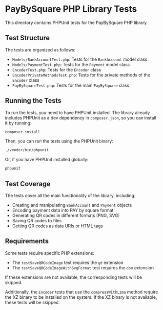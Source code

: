 # PayBySquare PHP Library Tests

This directory contains PHPUnit tests for the PayBySquare PHP library.

## Test Structure

The tests are organized as follows:

- `Models/BankAccountTest.php`: Tests for the `BankAccount` model class
- `Models/PaymentTest.php`: Tests for the `Payment` model class
- `EncoderTest.php`: Tests for the `Encoder` class
- `EncoderPrivateMethodsTest.php`: Tests for the private methods of the `Encoder` class
- `PayBySquareTest.php`: Tests for the main `PayBySquare` class

## Running the Tests

To run the tests, you need to have PHPUnit installed. The library already includes PHPUnit as a dev dependency in `composer.json`, so you can install it by running:

```bash
composer install
```

Then, you can run the tests using the PHPUnit binary:

```bash
./vendor/bin/phpunit
```

Or, if you have PHPUnit installed globally:

```bash
phpunit
```

## Test Coverage

The tests cover all the main functionality of the library, including:

- Creating and manipulating `BankAccount` and `Payment` objects
- Encoding payment data into PAY by square format
- Generating QR codes in different formats (PNG, SVG)
- Saving QR codes to files
- Getting QR codes as data URIs or HTML tags

## Requirements

Some tests require specific PHP extensions:

- The `testSaveQRCodeImage` test requires the `gd` extension
- The `testSaveQRCodeImageWithSvgFormat` test requires the `dom` extension

If these extensions are not available, the corresponding tests will be skipped.

Additionally, the `Encoder` tests that use the `compressWithLzma` method require the XZ binary to be installed on the system. If the XZ binary is not available, these tests will be skipped.